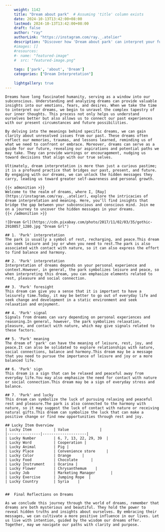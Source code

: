 ```yaml
---
    weight: 1142
    title: "Dream about park"  # Assuming 'title' column exists
    date: 2024-10-13T13:42:00+08:00
    lastmod: 2024-10-13T13:42:00+08:00
    draft: false
    author: "ray"
    authorLink: "https://instagram.com/ray._.atelier"
    description: "Discover how 'Dream about park' can interpret your future and uncover its significant meanings in your life."
    #images: []
    #resources:
    #- name: "featured-image"
    #  src: "featured-image.png"
    
    tags: ['park', 'about', 'Dream']
    categories: ["Dream Interpretation"]
    
    lightgallery: true
---
```

    
    Dreams have long fascinated humanity, serving as a window into our subconscious. Understanding and analyzing dreams can provide valuable insights into our emotions, fears, and desires. When we take the time to interpret our dreams, we begin to unravel the complex tapestry of our inner thoughts. This process not only helps us understand ourselves better but also allows us to connect our past experiences with our present circumstances and future possibilities.
    
    By delving into the meanings behind specific dreams, we can gain clarity about unresolved issues from our past. These dreams often reflect our memories, traumas, and lessons learned, reminding us of what we need to confront or embrace. Moreover, dreams can serve as a guide for our future, revealing our aspirations and potential paths we may take. They can provide warnings or encouragement, nudging us toward decisions that align with our true selves.
    
    Ultimately, dream interpretation is more than just a curious pastime; it is a profound practice that bridges our past, present, and future. By engaging with our dreams, we can unlock the hidden messages they carry, leading us toward greater self-awareness and personal growth.
    
    {{< admonition >}}
    Welcome to the realm of dreams, where I, [Ray](https://instagram.com/ray._.atelier), explore the intricacies of dream interpretation and meaning. Here, you’ll find insights that bridge the gap between your subconscious and conscious mind. Join me on a journey to uncover the hidden messages in your dreams.
    {{< /admonition >}}
    
    ![Dream Grl](https://cdn.pixabay.com/photo/2017/11/02/03/35/gothic-2910057_1280.jpg "Dream Grl")
    
    ## 1. 'Park' interpretation
    The park is usually a symbol of rest, recharging, and peace.This dream can seek leisure and joy or when you need to rest.The park is also associated with contact with nature, so it can also express the effort to find balance and harmony.
    
    ## 2. 'Park' interpretation
    Interpretation of dreams depends on your personal experience and context.However, in general, the park symbolizes leisure and peace, so when interpreting this dream, you can emphasize elements related to rest, pleasure and social connection.
    
    ## 3. 'Park' foresight
    This dream can give you a sense that it is important to have a leisurely time.Today, it may be better to go out of everyday life and seek change and development in a static environment and seek relaxation and enjoyment.
    
    ## 4. 'Park' signal
    Signals from dreams can vary depending on personal experiences and reasoning.In general, however, the park symbolizes relaxation, pleasure, and contact with nature, which may give signals related to these factors.
    
    ## 5. 'Park' meaning
    The dream of 'park' can have the meaning of leisure, rest, joy, and peace.It can also be solidated to explore relationships with nature, social connections, balance and harmony.This dream may be a message that you need to pursue the importance of leisure and joy or a more balanced life.
    
    ## 6. 'Park' sign
    This dream is a sign that can be relaxed and peaceful away from everyday life.You may also emphasize the need for contact with nature or social connection.This dream may be a sign of everyday stress and balance.
    
    ## 7. 'Park' and lucky
    This dream can symbolize the luck of pursuing relaxing and peaceful rest and pleasure.The park is also connected to the harmony with nature, so it may suggest the luck of contact with nature or receiving natural gifts.This dream can symbolize the luck that can make a positive change or find new opportunities through rest and joy.
    
    ## Lucky Item Overview
    | Lucky Item          | Value              |
    |---------------|--------------------|
    | Lucky Number        | 6, 7, 13, 22, 29, 39  |
    | Lucky Word          | Cooperation |
    | Lucky Animal        | Pig |
    | Lucky Place         | Convenience store     |
    | Lucky Color         | Orange     |
    | Lucky Food          | Chocolate      |
    | Lucky Instrument    | Ocarina |
    | Lucky Flower        | Chrysanthemum    |
    | Lucky Job           | Marketing Manager       |
    | Lucky Exercise      | Jumping Rope  |
    | Lucky Country       | Syria    |
    
    
    ##  Final Reflections on Dreams
    
    As we conclude this journey through the world of dreams, remember that dreams are both mysterious and beautiful. They hold the power to reveal hidden truths and insights about ourselves. By embracing their messages, we can cultivate a more positive influence in our lives. Let us live with intention, guided by the wisdom our dreams offer. Together, may we navigate our paths with clarity and purpose.
    